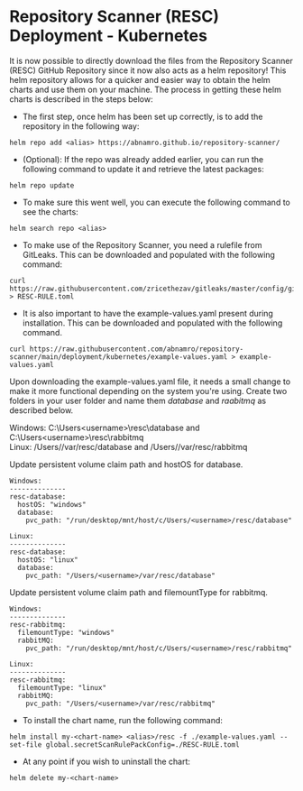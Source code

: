 # Repository Scanner (RESC) Deployment - Kubernetes

It is now possible to directly download the files from the Repository Scanner (RESC) GitHub Repository since it now also
acts as a helm repository! This helm repository allows for a quicker and easier way to obtain the helm charts and use them
on your machine. The process in getting these helm charts is described in the steps below:

* The first step, once helm has been set up correctly, is to add the repository in the following way:
```
helm repo add <alias> https://abnamro.github.io/repository-scanner/
```

* (Optional): If the repo was already added earlier, you can run the following command to update it and retrieve the 
latest packages:
```
helm repo update
```

* To make sure this went well, you can execute the following command to see the charts:
```
helm search repo <alias>
```

* To make use of the Repository Scanner, you need a rulefile from GitLeaks. This can be downloaded and populated with 
the following command:
```
curl https://raw.githubusercontent.com/zricethezav/gitleaks/master/config/gitleaks.toml > RESC-RULE.toml
```

* It is also important to have the example-values.yaml present during installation. This can be downloaded and populated
with the following command.
```
curl https://raw.githubusercontent.com/abnamro/repository-scanner/main/deployment/kubernetes/example-values.yaml > example-values.yaml
```

Upon downloading the example-values.yaml file, it needs a small change to make it more functional depending on the
system you're using. Create two folders in your user folder and name them _database_ and _raabitmq_ as described below.

Windows: C:\Users\<username>\resc\database and C:\Users\<username>\resc\rabbitmq  
Linux: /Users/<username>/var/resc/database and /Users/<username>/var/resc/rabbitmq

Update persistent volume claim path and hostOS for database.
```
Windows:
--------------
resc-database:
  hostOS: "windows"
  database:
    pvc_path: "/run/desktop/mnt/host/c/Users/<username>/resc/database"

Linux:
--------------
resc-database:
  hostOS: "linux"
  database:
    pvc_path: "/Users/<username>/var/resc/database"
```

Update persistent volume claim path and filemountType for rabbitmq.
```
Windows:
--------------
resc-rabbitmq:
  filemountType: "windows"
  rabbitMQ:
    pvc_path: "/run/desktop/mnt/host/c/Users/<username>/resc/rabbitmq"

Linux:
--------------
resc-rabbitmq:
  filemountType: "linux"
  rabbitMQ:
    pvc_path: "/Users/<username>/var/resc/rabbitmq"
```

* To install the chart name, run the following command:
```
helm install my-<chart-name> <alias>/resc -f ./example-values.yaml --set-file global.secretScanRulePackConfig=./RESC-RULE.toml
```

* At any point if you wish to uninstall the chart:
```
helm delete my-<chart-name>
```